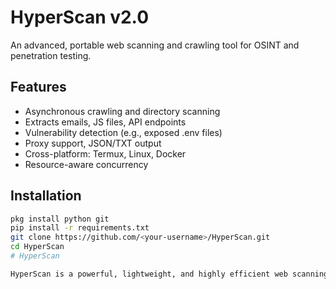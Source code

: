 # HyperScan v2.0
An advanced, portable web scanning and crawling tool for OSINT and penetration testing.

## Features
- Asynchronous crawling and directory scanning
- Extracts emails, JS files, API endpoints
- Vulnerability detection (e.g., exposed .env files)
- Proxy support, JSON/TXT output
- Cross-platform: Termux, Linux, Docker
- Resource-aware concurrency

## Installation
```bash
pkg install python git
pip install -r requirements.txt
git clone https://github.com/<your-username>/HyperScan.git
cd HyperScan
# HyperScan

HyperScan is a powerful, lightweight, and highly efficient web scanning tool meticulously crafted for Open-Source Intelligence (OSINT) and penetration testing purposes. Designed and developed by <span style="font-size: 24px; font-weight: bold; color: #1E90FF;">Engineer Ali Alsallami</span>, this Python-based tool seamlessly integrates advanced directory enumeration and web crawling functionalities to uncover critical information such as emails, JavaScript files, API endpoints, and other valuable assets embedded within web applications. HyperScan stands out with its support for asynchronous scanning, proxy integration, and flexible output options (TXT/JSON), providing security researchers, ethical hackers, and enthusiasts with a versatile and reliable solution. Optimized for performance across multiple platforms, it operates flawlessly on Termux, Linux, and Docker environments, featuring a resource-aware design that ensures efficiency even on constrained systems. Whether you're analyzing web vulnerabilities, gathering intelligence, or exploring digital footprints, HyperScan delivers a robust and user-friendly experience, reflecting the expertise and dedication of its creator.
